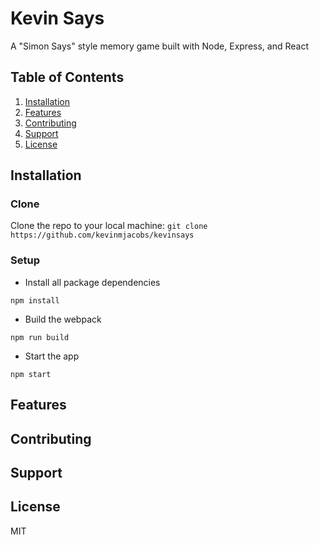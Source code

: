 # Kevin Says
A "Simon Says" style memory game built with Node, Express, and React

## Table of Contents
1. [Installation](#installation)
2. [Features](#features)
3. [Contributing](#contributing)
4. [Support](#support)
5. [License](#license)

## Installation

### Clone

Clone the repo to your local machine: `git clone https://github.com/kevinmjacobs/kevinsays`

### Setup

- Install all package dependencies

```shell
npm install
```

- Build the webpack

```shell
npm run build
```

- Start the app

```shell
npm start
```

## Features

## Contributing

## Support

## License
MIT

